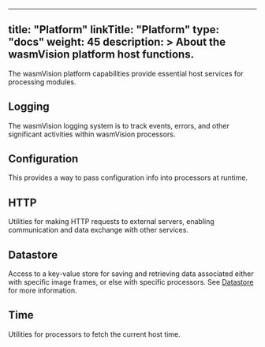 
---
title: "Platform"
linkTitle: "Platform"
type: "docs"
weight: 45
description: >
  About the wasmVision platform host functions.
---

The wasmVision platform capabilities provide essential host services for processing modules.

## Logging

The wasmVision logging system is to track events, errors, and other significant activities within wasmVision processors.

## Configuration

This provides a way to pass configuration info into processors at runtime.

## HTTP

Utilities for making HTTP requests to external servers, enabling communication and data exchange with other services.

## Datastore

Access to a key-value store for saving and retrieving data associated either with specific image frames, or else with specific processors. See [Datastore](/docs/concepts/datastore) for more information.

## Time

Utilities for processors to fetch the current host time.
